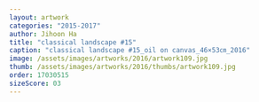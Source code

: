 ```yaml
---
layout: artwork
categories: "2015-2017"
author: Jihoon Ha
title: "classical landscape #15"
caption: "classical landscape #15_oil on canvas_46×53㎝_2016"
image: /assets/images/artworks/2016/artwork109.jpg
thumb: /assets/images/artworks/2016/thumbs/artwork109.jpg
order: 17030515
sizeScore: 03
---
```

